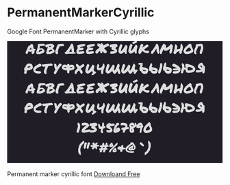 # PermanentMarkerCyrillic

Google Font PermanentMarker with Cyrillic glyphs 



![drawing](font.png)

Permanent marker cyrillic font [Downloand Free](https://github.com/maukur/PermanentMarkerCyrillic/blob/main/PermanentMarker-Regular.otf?raw=true)
